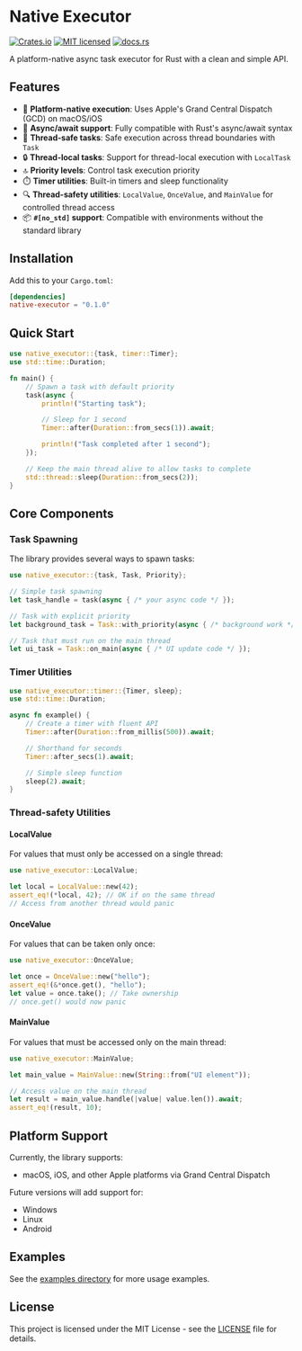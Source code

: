 # Native Executor

[![Crates.io](https://img.shields.io/crates/v/native-executor.svg)](https://crates.io/crates/native-executor)
[![MIT licensed](https://img.shields.io/badge/license-MIT-blue.svg)](./LICENSE)
[![docs.rs](https://docs.rs/native-executor/badge.svg)](https://docs.rs/native-executor)

A platform-native async task executor for Rust with a clean and simple API.

## Features

- 🚀 **Platform-native execution**: Uses Apple's Grand Central Dispatch (GCD) on macOS/iOS
- 🔄 **Async/await support**: Fully compatible with Rust's async/await syntax
- 🧵 **Thread-safe tasks**: Safe execution across thread boundaries with `Task`
- 🔒 **Thread-local tasks**: Support for thread-local execution with `LocalTask`
- 🔝 **Priority levels**: Control task execution priority
- ⏱️ **Timer utilities**: Built-in timers and sleep functionality
- 🔍 **Thread-safety utilities**: `LocalValue`, `OnceValue`, and `MainValue` for controlled thread access
- 📦 **`#[no_std]` support**: Compatible with environments without the standard library

## Installation

Add this to your `Cargo.toml`:

```toml
[dependencies]
native-executor = "0.1.0"
```

## Quick Start

```rust
use native_executor::{task, timer::Timer};
use std::time::Duration;

fn main() {
    // Spawn a task with default priority
    task(async {
        println!("Starting task");

        // Sleep for 1 second
        Timer::after(Duration::from_secs(1)).await;

        println!("Task completed after 1 second");
    });

    // Keep the main thread alive to allow tasks to complete
    std::thread::sleep(Duration::from_secs(2));
}
```

## Core Components

### Task Spawning

The library provides several ways to spawn tasks:

```rust
use native_executor::{task, Task, Priority};

// Simple task spawning
let task_handle = task(async { /* your async code */ });

// Task with explicit priority
let background_task = Task::with_priority(async { /* background work */ }, Priority::Background);

// Task that must run on the main thread
let ui_task = Task::on_main(async { /* UI update code */ });
```

### Timer Utilities

```rust
use native_executor::timer::{Timer, sleep};
use std::time::Duration;

async fn example() {
    // Create a timer with fluent API
    Timer::after(Duration::from_millis(500)).await;

    // Shorthand for seconds
    Timer::after_secs(1).await;

    // Simple sleep function
    sleep(2).await;
}
```

### Thread-safety Utilities

#### LocalValue

For values that must only be accessed on a single thread:

```rust
use native_executor::LocalValue;

let local = LocalValue::new(42);
assert_eq!(*local, 42); // OK if on the same thread
// Access from another thread would panic
```

#### OnceValue

For values that can be taken only once:

```rust
use native_executor::OnceValue;

let once = OnceValue::new("hello");
assert_eq!(&*once.get(), "hello");
let value = once.take(); // Take ownership
// once.get() would now panic
```

#### MainValue

For values that must be accessed only on the main thread:

```rust
use native_executor::MainValue;

let main_value = MainValue::new(String::from("UI element"));

// Access value on the main thread
let result = main_value.handle(|value| value.len()).await;
assert_eq!(result, 10);
```

## Platform Support

Currently, the library supports:

- macOS, iOS, and other Apple platforms via Grand Central Dispatch

Future versions will add support for:

- Windows
- Linux
- Android

## Examples

See the [examples directory](https://github.com/waterui/native-executor/examples) for more usage examples.

## License

This project is licensed under the MIT License - see the [LICENSE](LICENSE) file for details.
